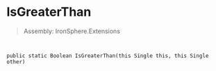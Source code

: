﻿

# IsGreaterThan

> Assembly: IronSphere.Extensions



```


public static Boolean IsGreaterThan(this Single this, this Single other)
```